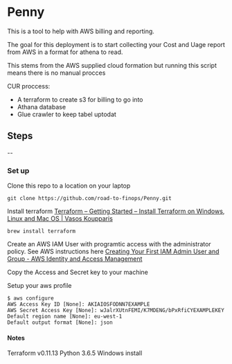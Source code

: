 # Penny
This is a tool to help with AWS billing and reporting.

The goal for this deployment is to start collecting your Cost and Uage report from AWS in a format for athena to read. 


This stems from the AWS supplied cloud formation but running this script means there is no manual procces

CUR proccess:

- A terraform to create s3 for billing to go into
- Athana database 
- Glue crawler to keep tabel uptodat


## Steps
--
### Set up 

Clone this repo to a location on your laptop

``` 
git clone https://github.com/road-to-finops/Penny.git
```

Install terraform 
[Terraform – Getting Started – Install Terraform on Windows, Linux and Mac OS | Vasos Koupparis](https://www.vasos-koupparis.com/terraform-getting-started-install/)
``` 
brew install terraform
```

Create an AWS IAM User with programtic access with the administrator policy. See AWS instructions here
[Creating Your First IAM Admin User and Group - AWS Identity and Access Management](https://docs.aws.amazon.com/IAM/latest/UserGuide/getting-started_create-admin-group.html)

Copy the Access and Secret key to your machine

Setup your aws profile
```
$ aws configure
AWS Access Key ID [None]: AKIAIOSFODNN7EXAMPLE
AWS Secret Access Key [None]: wJalrXUtnFEMI/K7MDENG/bPxRfiCYEXAMPLEKEY
Default region name [None]: eu-west-1
Default output format [None]: json
```

#### Notes
Terraform v0.11.13
Python 3.6.5 
Windows install 
